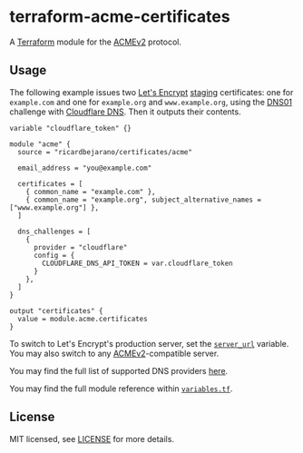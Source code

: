 # terraform-acme-certificates

A [Terraform](https://www.terraform.io/) module for the [ACMEv2](https://tools.ietf.org/html/rfc8555) protocol.


## Usage

The following example issues two [Let's Encrypt](https://letsencrypt.org/) [staging](https://letsencrypt.org/docs/staging-environment/) certificates: one for `example.com` and one for `example.org` and `www.example.org`, using the [DNS01](https://letsencrypt.org/docs/challenge-types/#dns-01-challenge) challenge with [Cloudflare DNS](https://www.cloudflare.com/dns/). Then it outputs their contents.

```hcl
variable "cloudflare_token" {}

module "acme" {
  source = "ricardbejarano/certificates/acme"

  email_address = "you@example.com"

  certificates = [
    { common_name = "example.com" },
    { common_name = "example.org", subject_alternative_names = ["www.example.org"] },
  ]

  dns_challenges = [
    {
      provider = "cloudflare"
      config = {
        CLOUDFLARE_DNS_API_TOKEN = var.cloudflare_token
      }
    },
  ]
}

output "certificates" {
  value = module.acme.certificates
}
```

To switch to Let's Encrypt's production server, set the [`server_url`](variables.tf) variable. You may also switch to any [ACMEv2](https://tools.ietf.org/html/rfc8555)-compatible server.

You may find the full list of supported DNS providers [here](https://registry.terraform.io/providers/vancluever/acme/latest/docs).

You may find the full module reference within [`variables.tf`](variables.tf).


## License

MIT licensed, see [LICENSE](LICENSE) for more details.
